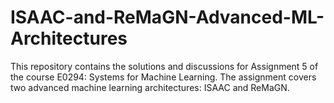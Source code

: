 # ISAAC-and-ReMaGN-Advanced-ML-Architectures
This repository contains the solutions and discussions for Assignment 5 of the course E0294: Systems for Machine Learning. The assignment covers two advanced machine learning architectures: ISAAC and ReMaGN.

